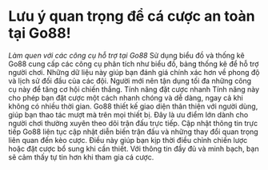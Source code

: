 # **Lưu ý quan trọng để cá cược an toàn tại Go88!**
*Làm quen với các công cụ hỗ trợ tại Go88*
Sử dụng biểu đồ và thống kê
Go88 cung cấp các công cụ phân tích như biểu đồ, bảng thống kê để hỗ trợ người chơi. Những dữ liệu này giúp bạn đánh giá chính xác hơn về phong độ và lịch sử đối đầu của các đội. Người mới nên tận dụng tối đa những công cụ này để tăng cơ hội chiến thắng.
Tính năng đặt cược nhanh
Tính năng này cho phép bạn đặt cược một cách nhanh chóng và dễ dàng, ngay cả khi không có nhiều thời gian. Go88 thiết kế giao diện thân thiện với người dùng, giúp bạn thao tác mượt mà trên mọi thiết bị. Đây là ưu điểm lớn dành cho người chơi thường xuyên theo dõi trận đấu trực tiếp.
Cập nhật thông tin trực tiếp
Go88 liên tục cập nhật diễn biến trận đấu và những thay đổi quan trọng liên quan đến kèo cược. Điều này giúp bạn kịp thời điều chỉnh chiến lược hoặc đặt cược bổ sung khi cần thiết. Với thông tin đầy đủ và minh bạch, bạn sẽ cảm thấy tự tin hơn khi tham gia cá cược.
